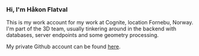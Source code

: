 ### Hi, I'm Håkon Flatval

This is my work account for my work at Cognite, location Fornebu, Norway.
I'm part of the 3D team, usually tinkering around in the backend with databases, server endpoints and some geometry processing.

My private Github account can be found [here](https://github.com/TheVaffel).

<!---
haakonflatval-cognite/haakonflatval-cognite is a ✨ special ✨ repository because its `README.md` (this file) appears on your GitHub profile.
You can click the Preview link to take a look at your changes.
--->
